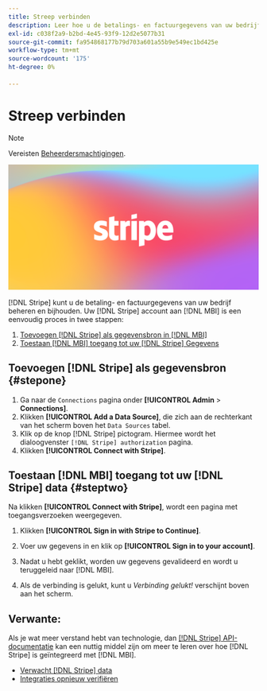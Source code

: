 ```yaml
---
title: Streep verbinden
description: Leer hoe u de betalings- en factuurgegevens van uw bedrijf beheert en bijhoudt.
exl-id: c038f2a9-b2bd-4e45-93f9-12d2e5077b31
source-git-commit: fa954868177b79d703a601a55b9e549ec1bd425e
workflow-type: tm+mt
source-wordcount: '175'
ht-degree: 0%

---
```


# Streep verbinden

>[!NOTE]
>
>Vereisten [Beheerdersmachtigingen](../../../administrator/user-management/user-management.md).

![](../../../assets/stripe-logo.png)

[!DNL Stripe] kunt u de betaling- en factuurgegevens van uw bedrijf beheren en bijhouden. Uw [!DNL Stripe] account aan [!DNL MBI] is een eenvoudig proces in twee stappen:

1. [Toevoegen [!DNL Stripe] als gegevensbron in [!DNL MBI]](#stepone)
1. [Toestaan [!DNL MBI] toegang tot uw [!DNL Stripe] Gegevens](#steptwo)

## Toevoegen [!DNL Stripe] als gegevensbron {#stepone}

1. Ga naar de `Connections` pagina onder **[!UICONTROL Admin** > **Connections]**.
1. Klikken **[!UICONTROL Add a Data Source]**, die zich aan de rechterkant van het scherm boven het `Data Sources` tabel.
1. Klik op de knop [!DNL Stripe] pictogram. Hiermee wordt het dialoogvenster `[!DNL Stripe] authorization` pagina.
1. Klikken **[!UICONTROL Connect with Stripe]**.

## Toestaan [!DNL MBI] toegang tot uw [!DNL Stripe] data {#steptwo}

Na klikken **[!UICONTROL Connect with Stripe]**, wordt een pagina met toegangsverzoeken weergegeven.

1. Klikken **[!UICONTROL Sign in with Stripe to Continue]**.

1. Voer uw gegevens in en klik op **[!UICONTROL Sign in to your account]**.

1. Nadat u hebt geklikt, worden uw gegevens gevalideerd en wordt u teruggeleid naar [!DNL MBI].

1. Als de verbinding is gelukt, kunt u *Verbinding gelukt!* verschijnt boven aan het scherm.

## Verwante:

Als je wat meer verstand hebt van technologie, dan [[!DNL Stripe] API-documentatie](https://stripe.com/docs/api) kan een nuttig middel zijn om meer te leren over hoe [!DNL Stripe] is geïntegreerd met [!DNL MBI].

* [Verwacht [!DNL Stripe] data](../integrations/stripe-data.md)
* [Integraties opnieuw verifiëren](https://experienceleague.adobe.com/docs/commerce-knowledge-base/kb/how-to/mbi-reauthenticating-integrations.html?lang=en)
